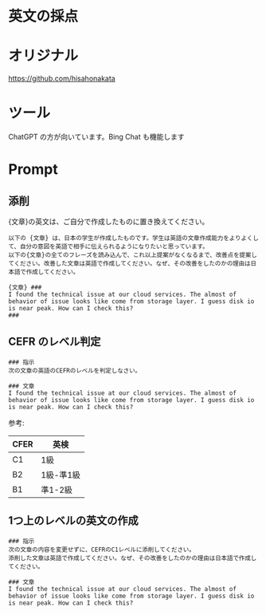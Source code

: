 # 英文の採点

# オリジナル
https://github.com/hisahonakata


# ツール

ChatGPT の方が向いています。Bing Chat も機能します

# Prompt


## 添削

{文章}の英文は、ご自分で作成したものに置き換えてください。


```text
以下の {文章} は、日本の学生が作成したものです。学生は英語の文章作成能力をよりよくして、自分の意図を英語で相手に伝えられるようになりたいと思っています。
以下の{文章}の全てのフレーズを読み込んで、これ以上提案がなくなるまで、改善点を提案してください。改善した文章は英語で作成してください。なぜ、その改善をしたのかの理由は日本語で作成してください。

{文章} ###
I found the technical issue at our cloud services. The almost of behavior of issue looks like come from storage layer. I guess disk io is near peak. How can I check this?
###
```

## CEFR のレベル判定

```text
### 指示
次の文章の英語のCEFRのレベルを判定しなさい。
 
### 文章
I found the technical issue at our cloud services. The almost of behavior of issue looks like come from storage layer. I guess disk io is near peak. How can I check this?
```

参考:

| CFER | 英検 |
| --- | --- |
| C1 | 1級 |
| B2 | 1級-準1級 |
| B1 | 準1-2級 |

## 1つ上のレベルの英文の作成

```text
### 指示
次の文章の内容を変更せずに、CEFRのC1レベルに添削してください。
添削した文章は英語で作成してください。なぜ、その改善をしたのかの理由は日本語で作成してください。
 
### 文章
I found the technical issue at our cloud services. The almost of behavior of issue looks like come from storage layer. I guess disk io is near peak. How can I check this?
```